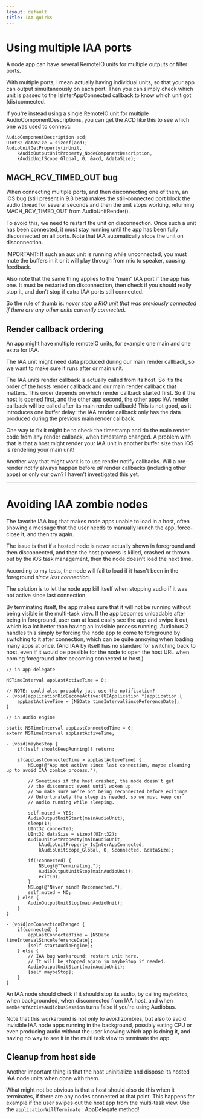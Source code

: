 ```yaml
---
layout: default
title: IAA quirks
---
```


# Using multiple IAA ports

A node app can have several RemoteIO units for multiple outputs or filter ports.

With multiple ports, I mean actually having individual units, so that your app can output simultaneously on each port. Then you can simply check which unit is passed to the IsInterAppConnected callback to know which unit got (dis)connected.

If you're instead using a single RemoteIO unit for multiple AudioComponentDescriptions, you can get the ACD like this to see which one was used to connect:

```objc
AudioComponentDescription acd;
UInt32 dataSize = sizeof(acd);
AudioUnitGetProperty(inUnit, 
    kAudioOutputUnitProperty_NodeComponentDescription,        
    kAudioUnitScope_Global, 0, &acd, &dataSize);
```

## MACH_RCV_TIMED_OUT bug

When connecting multiple ports, and then disconnecting one of them, an iOS bug (still present in 9.3 beta) makes the still-connected port block the audio thread for several seconds and then the unit stops working, returning MACH_RCV_TIMED_OUT from AudioUnitRender().

To avoid this, we need to restart the unit on disconnection. Once such a unit has been connected, it must stay running until the app has been fully disconnected on all ports. Note that IAA automatically stops the unit on disconnection.

IMPORTANT: If such an aux unit is running while unconnected, you must mute the buffers in it or it will play through from mic to speaker, causing feedback.

Also note that the same thing applies to the “main” IAA port if the app has one. It must be restarted on disconnection, then check if you should really stop it, and don’t stop if extra IAA ports still connected.

So the rule of thumb is: *never stop a RIO unit that was previously connected if there are any other units currently connected*.

## Render callback ordering

An app might have multiple remoteIO units, for example one main and one extra for IAA.

The IAA unit might need data produced during our main render callback, so we want to make sure it runs after or main unit.

The IAA units render callback is actually called from its host. So it’s the order of the hosts render callback and our main render callback that matters. This order depends on which render callback started first. So if the host is opened first, and the other app second, the other apps IAA render callback will be called after its main render callback! This is not good, as it introduces one buffer delay: the IAA render callback only has the data produced during the previous main render callback.

One way to fix it might be to check the timestamp and do the main render code from any render callback, when timestamp changed. A problem with that is that a host might render your IAA unit in another buffer size than iOS is rendering your main unit!

Another way that might work is to use render notify callbacks. Will a pre-render notify always happen before *all* render callbacks (including other apps) or only our own? I haven’t investigated this yet.

----

# Avoiding IAA zombie nodes

The favorite IAA bug that makes node apps unable to load in a host, often showing a message that the user needs to manually launch the app, force-close it, and then try again.

The issue is that if a hosted node is never actually shown in foreground and then disconnected, and then the host process is killed, crashed or thrown out by the iOS task management, then the node doesn’t load the next time.

According to my tests, the node will fail to load if it hasn't been in the foreground *since last connection*.

The solution is to let the node app kill itself when stopping audio if it was not active since last connection.

By terminating itself, the app makes sure that it will not be running without being visible in the multi-task view. If the app becomes unloadable after being in foreground, user can at least easily see the app and swipe it out, which is a lot better than having an invisible process running. Audiobus 2 handles this simply by forcing the node app to come to foreground by switching to it after connection, which can be quite annoying when loading many apps at once. (And IAA by itself has no standard for switching back to host, even if it would be possible for the node to open the host URL when coming foreground after becoming connected to host.)

```objc
// in app delegate

NSTimeInterval appLastActiveTime = 0;

// NOTE: could also probably just use the notification?
- (void)applicationDidBecomeActive:(UIApplication *)application {
    appLastActiveTime = [NSDate timeIntervalSinceReferenceDate];
}

// in audio engine

static NSTimeInterval appLastConnectedTime = 0;
extern NSTimeInterval appLastActiveTime;

- (void)maybeStop {
    if([self shouldKeepRunning]) return;

    if(appLastConnectedTime > appLastActiveTime) {
        NSLog(@"App not active since last connection, maybe cleaning up to avoid IAA zombie process.");

        // Sometimes if the host crashed, the node doesn’t get
        // the disconnect event until woken up.
        // So make sure we’re not being reconnected before exiting!
        // Unfortunately the sleep is needed, so we must keep our
        // audio running while sleeping.

        self.muted = YES;
        AudioOutputUnitStart(mainAudioUnit);
        sleep(1);
        UInt32 connected;
        UInt32 dataSize = sizeof(UInt32);
        AudioUnitGetProperty(mainAudioUnit,
            kAudioUnitProperty_IsInterAppConnected,
            kAudioUnitScope_Global, 0, &connected, &dataSize);

        if(!connected) {
            NSLog(@"Terminating.");
            AudioOutputUnitStop(mainAudioUnit);
            exit(0);
        }
        NSLog(@"Never mind! Reconnected.");
        self.muted = NO;
    } else {
        AudioOutputUnitStop(mainAudioUnit);
    }
}

- (void)onConnectionChanged {
    if(connected) {
        appLastConnectedTime = [NSDate timeIntervalSinceReferenceDate];
        [self startAudioEngine];
    } else {
        // IAA bug workaround: restart unit here.
        // It will be stopped again in maybeStop if needed.
        AudioOutputUnitStart(mainAudioUnit);
        [self maybeStop];
    }
}
```

An IAA node should check if it should stop its audio, by calling `maybeStop`, when backgrounded, when disconnected from IAA host, and when `memberOfActiveAudiobusSession` turns false if you're using Audiobus.

Note that this workaround is not only to avoid zombies, but also to avoid invisible IAA node apps running in the background, possibly eating CPU or even producing audio without the user knowing which app is doing it, and having no way to see it in the multi task view to terminate the app.

## Cleanup from host side
Another important thing is that the host uninitialize and dispose its hosted IAA node units when done with them.

What might not be obvious is that a host should also do this when it terminates, if there are any nodes connected at that point. This happens for example if the user swipes out the host app from the multi-task view. Use the `applicationWillTerminate:` AppDelegate method!